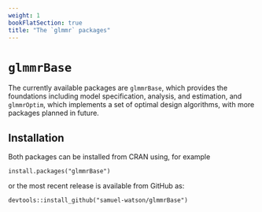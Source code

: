 ```yaml
---
weight: 1
bookFlatSection: true
title: "The `glmmr` packages"
---
```


# `glmmrBase`
The currently available packages are `glmmrBase`, which provides the foundations including model specification, analysis, and estimation, and `glmmrOptim`, which implements a set of optimal design algorithms, with more packages planned in future.

## Installation
Both packages can be installed from CRAN using, for example
```
install.packages("glmmrBase")
```
or the most recent release is available from GitHub as:
```
devtools::install_github("samuel-watson/glmmrBase")
```


